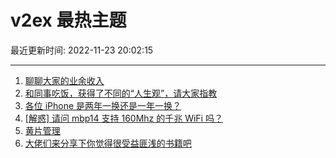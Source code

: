 # v2ex 最热主题

最近更新时间: 2022-11-23 20:02:15

--- 
1. [聊聊大家的业余收入](https://www.v2ex.com/t/897228) 
2. [和同事吃饭，获得了不同的“人生观”，请大家指教](https://www.v2ex.com/t/897245) 
3. [各位 iPhone 是两年一换还是一年一换？](https://www.v2ex.com/t/897270) 
4. [[解惑] 请问 mbp14 支持 160Mhz 的千兆 WiFi 吗？](https://www.v2ex.com/t/897269) 
5. [黄片管理](https://www.v2ex.com/t/897344) 
6. [大佬们来分享下你觉得很受益匪浅的书籍吧](https://www.v2ex.com/t/897336) 
